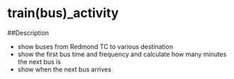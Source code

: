 # train(bus)_activity


##Description
- show buses from Redmond TC to various destination
- show the first bus time and frequency and calculate how many minutes the next bus is
- show when the next bus arrives
